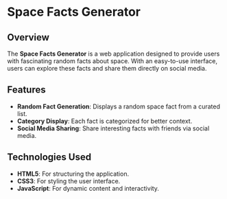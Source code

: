 # Space Facts Generator

## Overview
The **Space Facts Generator** is a web application designed to provide users with fascinating random facts about space. With an easy-to-use interface, users can explore these facts and share them directly on social media.

## Features
- **Random Fact Generation**: Displays a random space fact from a curated list.
- **Category Display**: Each fact is categorized for better context.
- **Social Media Sharing**: Share interesting facts with friends via social media.

## Technologies Used
- **HTML5**: For structuring the application.
- **CSS3**: For styling the user interface.
- **JavaScript**: For dynamic content and interactivity.

